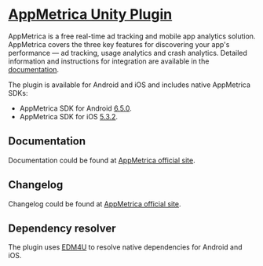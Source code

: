 # [AppMetrica Unity Plugin](https://appmetrica.io)

AppMetrica is a free real-time ad tracking and mobile app analytics solution. 
AppMetrica covers the three key features for discovering your app's performance — ad tracking, usage analytics and crash analytics.
Detailed information and instructions for integration are available in the [documentation](https://appmetrica.io/docs/en/sdk/unity/analytics/quick-start).

The plugin is available for Android and iOS and includes native AppMetrica SDKs:

- AppMetrica SDK for Android [6.5.0](https://appmetrica.io/docs/en/sdk/android/changelog-android#s-6-5-0).
- AppMetrica SDK for iOS [5.3.2](https://appmetrica.io/docs/en/sdk/ios/changelog-ios#v-5-3-2).

## Documentation

Documentation could be found at [AppMetrica official site](https://appmetrica.io/docs/en/sdk/unity/analytics/quick-start).

## Changelog

Changelog could be found at [AppMetrica official site](https://appmetrica.io/docs/en/sdk/unity/changelog#sdk).

## Dependency resolver

The plugin uses [EDM4U](https://github.com/googlesamples/unity-jar-resolver) to resolve native dependencies for Android and iOS.
